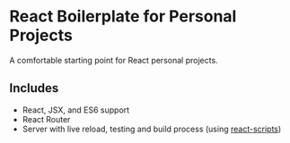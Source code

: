 # React Boilerplate for Personal Projects

A comfortable starting point for React personal projects.


## Includes

* React, JSX, and ES6 support
* React Router
* Server with live reload, testing and build process (using [react-scripts](https://www.npmjs.com/package/react-scripts))

